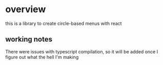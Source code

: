 # overview

this is a library to create circle-based menus with react

## working notes

There were issues with typescript compilation, so it will be added once I figure out what the hell I'm making